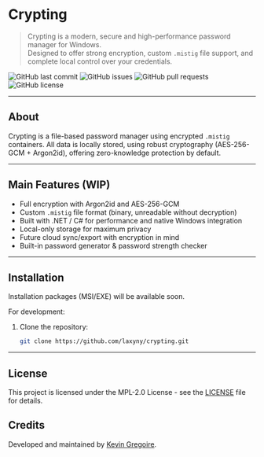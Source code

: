 # Crypting

> Crypting is a modern, secure and high-performance password manager for Windows.  
> Designed to offer strong encryption, custom `.mistig` file support, and complete local control over your credentials.

![GitHub last commit](https://img.shields.io/github/last-commit/laxyny/crypting?style=for-the-badge)
![GitHub issues](https://img.shields.io/github/issues/laxyny/crypting?style=for-the-badge)
![GitHub pull requests](https://img.shields.io/github/issues-pr/laxyny/crypting?style=for-the-badge)
![GitHub license](https://img.shields.io/github/license/laxyny/crypting?style=for-the-badge)

---

## About

Crypting is a file-based password manager using encrypted `.mistig` containers.
All data is locally stored, using robust cryptography (AES-256-GCM + Argon2id), offering zero-knowledge protection by default.

---

## Main Features (WIP)

- Full encryption with Argon2id and AES-256-GCM
- Custom `.mistig` file format (binary, unreadable without decryption)
- Built with .NET / C# for performance and native Windows integration
- Local-only storage for maximum privacy
- Future cloud sync/export with encryption in mind
- Built-in password generator & password strength checker

---

## Installation

Installation packages (MSI/EXE) will be available soon.

For development:
1. Clone the repository:
   ```bash
   git clone https://github.com/laxyny/crypting.git

---

## License

This project is licensed under the MPL-2.0 License - see the [LICENSE](LICENSE) file for details.

## Credits

Developed and maintained by [Kevin Gregoire](https://github.com/laxyny).
